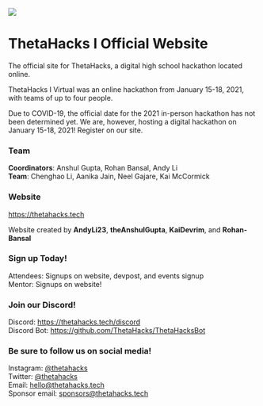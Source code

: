 ![](/img/logo/logo-new.png)

# ThetaHacks I Official Website

The official site for ThetaHacks, a digital high school hackathon located online.

ThetaHacks I Virtual was an online hackathon from January 15-18, 2021, with teams of up to four people. 

Due to COVID-19, the official date for the 2021 in-person hackathon has not been determined yet. We are, however, hosting a digital hackathon on January 15-18, 2021! Register on our site.

### Team

<strong>Coordinators</strong>: Anshul Gupta, Rohan Bansal, Andy Li<br>
<strong>Team</strong>: Chenghao Li, Aanika Jain, Neel Gajare, Kai McCormick<br>

### Website

https://thetahacks.tech

Website created by **AndyLi23**, **theAnshulGupta**, **KaiDevrim**, and **Rohan-Bansal**

### Sign up Today!

Attendees: Signups on website, devpost, and events signup<br>
Mentor: Signups on website! <br>

### Join our Discord!

Discord: https://thetahacks.tech/discord  
Discord Bot: https://github.com/ThetaHacks/ThetaHacksBot

### Be sure to follow us on social media!

Instagram: <a href="https://instagram.com/thetahacks">@thetahacks</a> <br>
Twitter: <a href="https://twitter.com/thetahacks">@thetahacks</a> <br>
Email: <a href="mailto:hello@thetahacks.tech">hello@thetahacks.tech</a> <br>
Sponsor email: <a href="mailto:sponsors@thetahacks.tech">sponsors@thetahacks.tech</a>
